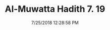 ---
title        : "Al-Muwatta Hadith 7. 19"
date         : 7/25/2018 12:28:58 PM
draft        : false
type         : "hadith"
layout       : "hadith"
BookCode     : "AMH"
VolumeNumber : "7"
HadithNumber : "19"
categories  :  ["Prayer, Tahajjud - The Command to Pray the Witr"]
---